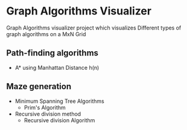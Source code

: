 # Graph Algorithms Visualizer

Graph Algorithms visualizer project which visualizes Different types of graph algorithms on a MxN Grid

## Path-finding algorithms

- A\* using Manhattan Distance h(n)

## Maze generation

- Minimum Spanning Tree Algorithms
  - Prim's Algorithm
- Recursive division method
  - Recursive division Algorithm
